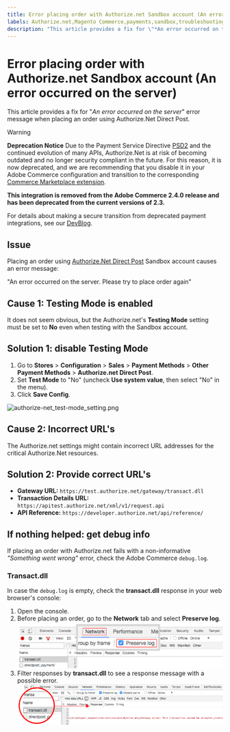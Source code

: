 ```yaml
---
title: Error placing order with Authorize.net Sandbox account (An error occurred on the server)
labels: Authorize.net,Magento Commerce,payments,sandbox,troubleshooting,Adobe Commerce
description: "This article provides a fix for \"*An error occurred on the server*\" error message when placing an order using Authorize.Net Direct Post."
---
```


# Error placing order with Authorize.net Sandbox account (An error occurred on the server)

This article provides a fix for "*An error occurred on the server*" error message when placing an order using Authorize.Net Direct Post.

>[!WARNING]
>
>**Deprecation Notice**
Due to the Payment Service Directive [PSD2](https://docs.magento.com/user-guide/v2.3/stores/compliance-payment-services-directive.html) and the continued evolution of many APIs, Authorize.Net is at risk of becoming outdated and no longer security compliant in the future. For this reason, it is now deprecated, and we are recommending that you disable it in your Adobe Commerce configuration and transition to the corresponding [Commerce Marketplace extension](https://marketplace.magento.com/extensions.html).
>
>**This integration is removed from the Adobe Commerce 2.4.0 release and has been deprecated from the current versions of 2.3.**
>
>For details about making a secure transition from deprecated payment integrations, see our [DevBlog](https://community.magento.com/t5/Magento-DevBlog/Deprecation-of-Magento-core-payment-integrations/ba-p/426445).

## Issue

Placing an order using [Authorize.Net Direct Post](https://docs.magento.com/user-guide/v2.3/payment/authorize-net-direct-post.html) Sandbox account causes an error message:

>
"An error occurred on the server. Please try to place order again"

## Cause 1: Testing Mode is enabled

It does not seem obvious, but the Authorize.net's **Testing Mode** setting must be set to **No** even when testing with the Sandbox account.

## Solution 1: disable Testing Mode

1. Go to **Stores** > **Configuration** > **Sales** > **Payment Methods** > **Other Payment Methods** > **Authorize.net Direct Post**.
1. Set **Test Mode** to "No" (uncheck **Use system value**, then select "No" in the menu).
1. Click **Save Config**.

![authorize-net_test-mode_setting.png](assets/authorize-net_test-mode_setting.png)

## Cause 2: Incorrect URL's

The Authorize.net settings might contain incorrect URL addresses for the critical Authorize.Net resources.

## Solution 2: Provide correct URL's

* **Gateway URL:**   `https://test.authorize.net/gateway/transact.dll`
* **Transaction Details URL:**   `https://apitest.authorize.net/xml/v1/request.api`
* **API Reference:**   `https://developer.authorize.net/api/reference/`

## If nothing helped: get debug info

If placing an order with Authorize.net fails with a non-informative *"Something went wrong"* error, check the Adobe Commerce `debug.log`.

### Transact.dll

In case the `debug.log` is empty, check the **transact.dll** response in your web browser's console:

1. Open the console.
1. Before placing an order, go to the **Network** tab and select **Preserve log**.    ![web-console_network_preserve-log.png](assets/web-console_network_preserve-log.png)
1. Filter responses by **transact.dll** to see a response message with a possible error.    ![transact-dll_web-console_response.png](assets/transact-dll_web-console_response.png)